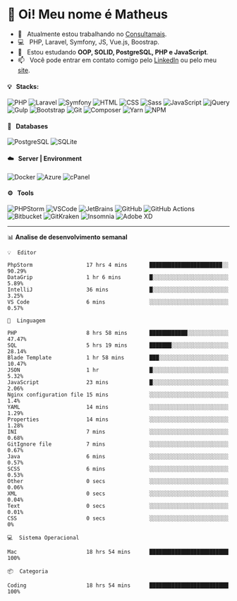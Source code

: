 # 👋 Oi! Meu nome é Matheus

- 🔭 &nbsp; Atualmente estou trabalhando no [Consultamais](https://consultamais.com.br/).
- 💻 &nbsp; PHP, Laravel, Symfony, JS, Vue.js, Boostrap.
- 🌱 &nbsp; Estou estudando **OOP, SOLID, PostgreSQL, PHP e JavaScript**.
- 📫 &nbsp; Você pode entrar em contato comigo pelo [LinkedIn](https://www.linkedin.com/in/matheuscamargoxavier/) ou pelo meu [site](https://matheuscamargo.co).

#### 💡 &nbsp; Stacks:
![PHP](https://img.shields.io/badge/-PHP-777BB4?&logo=php&logoColor=FFFFFF)
![Laravel](https://img.shields.io/badge/-Laravel-FF2D20?&logo=laravel&logoColor=FFFFFF)
![Symfony](https://img.shields.io/badge/-Symfony-000000?&logo=symfony&logoColor=FFFFFF)
![HTML](https://img.shields.io/badge/-HTML-E34F26?&logo=html5&logoColor=FFFFFF)
![CSS](https://img.shields.io/badge/-CSS-1572B6?&logo=css3&logoColor=FFFFFF)
![Sass](https://img.shields.io/badge/-Sass-CC6699?&logo=sass&logoColor=FFFFFF)
![JavaScript](https://img.shields.io/badge/-JavaScript-F7DF1E?&logo=javascript&logoColor=FFFFFF)
![jQuery](https://img.shields.io/badge/-jQuery-0769AD?&logo=jquery&logoColor=FFFFFF)
![Gulp](https://img.shields.io/badge/-Gulp-CF4647?&logo=gulp&logoColor=FFFFFF)
![Bootstrap](https://img.shields.io/badge/-Bootstrap-7952B3?&logo=bootstrap&logoColor=FFFFFF)
![Git](https://img.shields.io/badge/-Git-F05032?&logo=git&logoColor=FFFFFF)
![Composer](https://img.shields.io/badge/-Composer-885630?&logo=composer&logoColor=FFFFFF)
![Yarn](https://img.shields.io/badge/-Yarn-2C8EBB?&logo=yarn&logoColor=FFFFFF)
![NPM](https://img.shields.io/badge/-npm-CB3837?&logo=npm&logoColor=FFFFFF)

#### 💾 &nbsp; Databases
![PostgreSQL](https://img.shields.io/badge/-PostgreSQL-336791?&logo=PostgreSQL&logoColor=FFFFFF)
![SQLite](https://img.shields.io/badge/-SQLite-003B57?&logo=SQLite&logoColor=FFFFFF)

#### ☁️ &nbsp; Server | Environment
![Docker](https://img.shields.io/badge/-Docker-2496ED?&logo=docker&logoColor=FFFFFF)
![Azure](https://img.shields.io/badge/-Azure-0089D6?&logo=microsoft%20azure&logoColor=FFFFFF)
![cPanel](https://img.shields.io/badge/-cPanel-FF6C2C?&logo=cpanel&logoColor=FFFFFF)

#### ⚙️ &nbsp; Tools
![PHPStorm](https://img.shields.io/badge/-PHPStorm-000000?&logo=PHPStorm&logoColor=FFFFFF)
![VSCode](https://img.shields.io/badge/-VSCode-007ACC?&logo=Visual%20Studio%20Code&logoColor=FFFFFF) 
![JetBrains](https://img.shields.io/badge/-JetBrains-000000?&logo=jetbrains&logoColor=FFFFFF) 
![GitHub](https://img.shields.io/badge/-GitHub-181717?&logo=github&logoColor=FFFFFF) 
![GitHub Actions](https://img.shields.io/badge/-GitHub%20Actions-181717?&logo=GitHub%20Actions&logoColor=FFFFFF) 
![Bitbucket](https://img.shields.io/badge/-Bitbucket-0052CC?&logo=bitbucket&logoColor=FFFFFF)
![GitKraken](https://img.shields.io/badge/-GitKraken-179287?&logo=GitKraken&logoColor=FFFFFF)
![Insomnia](https://img.shields.io/badge/-Insomnia-5849BE?&logo=Insomnia&logoColor=FFFFFF)
![Adobe XD](https://img.shields.io/badge/-Adobe%20XD-FF61F6?&logo=adobe%20xd&logoColor=FFFFFF) 
_______

📊  **Analise de desenvolvimento semanal**
```text
💡  Editor

PhpStorm                 17 hrs 4 mins       ███████████████████████░░     90.29%
DataGrip                 1 hr 6 mins         █░░░░░░░░░░░░░░░░░░░░░░░░      5.89%
IntelliJ                 36 mins             █░░░░░░░░░░░░░░░░░░░░░░░░      3.25%
VS Code                  6 mins              ░░░░░░░░░░░░░░░░░░░░░░░░░      0.57%
```
```text
💬  Linguagem

PHP                      8 hrs 58 mins       ████████████░░░░░░░░░░░░░     47.47%
SQL                      5 hrs 19 mins       ███████░░░░░░░░░░░░░░░░░░     28.14%
Blade Template           1 hr 58 mins        ███░░░░░░░░░░░░░░░░░░░░░░     10.47%
JSON                     1 hr                █░░░░░░░░░░░░░░░░░░░░░░░░      5.32%
JavaScript               23 mins             █░░░░░░░░░░░░░░░░░░░░░░░░      2.06%
Nginx configuration file 15 mins             ░░░░░░░░░░░░░░░░░░░░░░░░░       1.4%
YAML                     14 mins             ░░░░░░░░░░░░░░░░░░░░░░░░░      1.29%
Properties               14 mins             ░░░░░░░░░░░░░░░░░░░░░░░░░      1.28%
INI                      7 mins              ░░░░░░░░░░░░░░░░░░░░░░░░░      0.68%
GitIgnore file           7 mins              ░░░░░░░░░░░░░░░░░░░░░░░░░      0.67%
Java                     6 mins              ░░░░░░░░░░░░░░░░░░░░░░░░░      0.57%
SCSS                     6 mins              ░░░░░░░░░░░░░░░░░░░░░░░░░      0.53%
Other                    0 secs              ░░░░░░░░░░░░░░░░░░░░░░░░░      0.06%
XML                      0 secs              ░░░░░░░░░░░░░░░░░░░░░░░░░      0.04%
Text                     0 secs              ░░░░░░░░░░░░░░░░░░░░░░░░░      0.01%
CSS                      0 secs              ░░░░░░░░░░░░░░░░░░░░░░░░░         0%
```
```text
💻  Sistema Operacional

Mac                      18 hrs 54 mins      █████████████████████████       100%
```
```text
📦  Categoria

Coding                   18 hrs 54 mins      █████████████████████████       100%
```
